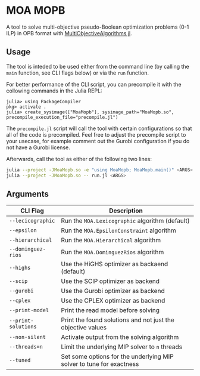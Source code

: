 # MOA MOPB

A tool to solve multi-objective pseudo-Boolean optimization problems (0-1 ILP)
in OPB format with [MultiObjectiveAlgorithms.jl](https://github.com/jump-dev/MultiObjectiveAlgorithms.jl).

## Usage

The tool is inteded to be used either from the command line (by calling the
`main` function, see CLI flags below) or via the `run` function.

For better performance of the CLI script, you can precompile it with the
collowing commands in the Julia REPL:
```julia-repl
julia> using PackageCompiler
pkg> activate .
julia> create_sysimage(["MoaMopb"], sysimage_path="MoaMopb.so", precompile_execution_file="precompile.jl")
```
The `precompile.jl` script will call the tool with certain configurations so
that all of the code is precompiled. Feel free to adjust the precompile script
to your usecase, for example comment out the Gurobi configuration if you do not
have a Gurobi license.

Afterwards, call the tool as either of the following two lines:
```bash
julia --project -JMoaMopb.so -e "using MoaMopb; MoaMopb.main()" <ARGS>
julia --project -JMoaMopb.so -- run.jl <ARGS>
```

## Arguments

| CLI Flag            | Description                                                          |
| ------------------- | -------------------------------------------------------------------- |
| `--lecicographic`   | Run the `MOA.Lexicographic` algorithm (default)                      |
| `--epsilon`         | Run the `MOA.EpsilonConstraint` algorithm                            |
| `--hierarchical`    | Run the `MOA.Hierarchical` algorithm                                 |
| `--dominguez-rios`  | Run the `MOA.DominguezRios` algorithm                                |
| `--highs`           | Use the HiGHS optimizer as backaend (default)                        |
| `--scip`            | Use the SCIP optimizer as backend                                    |
| `--gurobi`          | Use the Gurobi optimizer as backend                                  |
| `--cplex`           | Use the CPLEX optimizer as backend                                   |
| `--print-model`     | Print the read model before solving                                  |
| `--print-solutions` | Print the found solutions and not just the objective values          |
| `--non-silent`      | Activate output from the solving algorithm                           |
| `--threads=n`       | Limit the underlying MIP solver to `n` threads                       |
| `--tuned`           | Set some options for the underlying MIP solver to tune for exactness |
